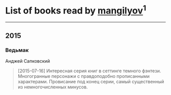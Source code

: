 # List of books read by [mangilyov](http://vk.com/id144954219)<sup>1</sup>
---

## 2015

### Ведьмак
Анджей Сапковский
> [2015-07-16] Интересная серия книг в сеттинге темного фэнтези.
> Многогранные персонажи с правдоподобно прописанными характерами. Провисание под конец серии, самый существенный из немногочисленных минусов.




